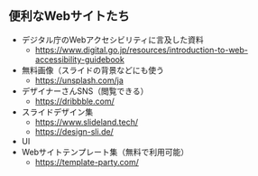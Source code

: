## 便利なWebサイトたち
* デジタル庁のWebアクセシビリティに言及した資料
  * https://www.digital.go.jp/resources/introduction-to-web-accessibility-guidebook
* 無料画像（スライドの背景などにも使う
  * https://unsplash.com/ja
* デザイナーさんSNS（閲覧できる）
  * https://dribbble.com/
* スライドデザイン集
  * https://www.slideland.tech/
  * https://design-sli.de/
* UI
* Webサイトテンプレート集（無料で利用可能）
  * https://template-party.com/